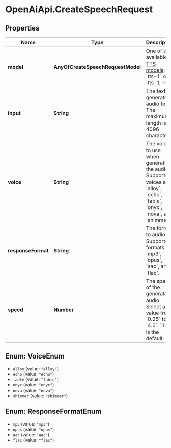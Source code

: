 # OpenAiApi.CreateSpeechRequest

## Properties
Name | Type | Description | Notes
------------ | ------------- | ------------- | -------------
**model** | **AnyOfCreateSpeechRequestModel** | One of the available [TTS models](/docs/models/tts): &#x60;tts-1&#x60; or &#x60;tts-1-hd&#x60;  | 
**input** | **String** | The text to generate audio for. The maximum length is 4096 characters. | 
**voice** | **String** | The voice to use when generating the audio. Supported voices are &#x60;alloy&#x60;, &#x60;echo&#x60;, &#x60;fable&#x60;, &#x60;onyx&#x60;, &#x60;nova&#x60;, and &#x60;shimmer&#x60;. | 
**responseFormat** | **String** | The format to audio in. Supported formats are &#x60;mp3&#x60;, &#x60;opus&#x60;, &#x60;aac&#x60;, and &#x60;flac&#x60;. | [optional] [default to &#x27;mp3&#x27;]
**speed** | **Number** | The speed of the generated audio. Select a value from &#x60;0.25&#x60; to &#x60;4.0&#x60;. &#x60;1.0&#x60; is the default. | [optional] [default to 1]

<a name="VoiceEnum"></a>
## Enum: VoiceEnum

* `alloy` (value: `"alloy"`)
* `echo` (value: `"echo"`)
* `fable` (value: `"fable"`)
* `onyx` (value: `"onyx"`)
* `nova` (value: `"nova"`)
* `shimmer` (value: `"shimmer"`)


<a name="ResponseFormatEnum"></a>
## Enum: ResponseFormatEnum

* `mp3` (value: `"mp3"`)
* `opus` (value: `"opus"`)
* `aac` (value: `"aac"`)
* `flac` (value: `"flac"`)

